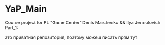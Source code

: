 # YaP_Main
Сourse project for PL "Game Center"
Denis Marchenko && Ilya Jermolovich 
Part_1:

это приватная репозитория, поэтому можеш писать прям тут
